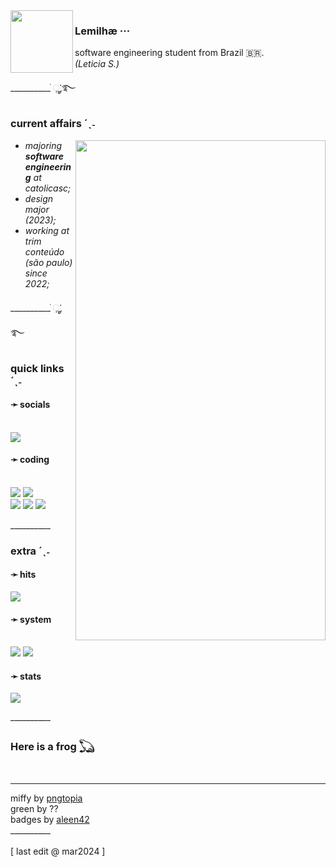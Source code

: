 <img align="left" width="100" src="https://64.media.tumblr.com/90a51284051bf0adc244e7dc6f62a355/99828cd5ccda8289-e5/s640x960/dfda04009a0f73bf20559fd6e443fd670c9d6ccb.pnj">

### **Lemilhæ ···**
software engineering student from Brazil 🇧🇷. <br>
*(Leticia S.)* <br>

<span aria-hidden="true" class="icon">__________ ׂׂૢ་༘࿐</span>

### **current affairs** <span aria-hidden="true" class="icon">´ˎ˗</span>

<img align="right" width="400" height="800" src="https://i.pinimg.com/originals/05/85/c4/0585c4293586457719e5b769bb0e84f1.jpg">

  - *majoring **software engineering** at catolicasc;*
  - *design major (2023);*
  - *working at trim conteúdo (são paulo) since 2022;*

<span aria-hidden="true" class="icon">__________ ׂׂૢ་༘࿐</span>

### **quick links** <span aria-hidden="true" class="icon">´ˎ˗</span>

#### ➛ **socials** <br><br>
<a href="https://www.linkedin.com/in/leticiacs-design/"><img src="https://img.shields.io/badge/LinkedIn-0077B5?style=for-the-badge&logo=linkedin&logoColor=white"></a>



#### ➛ **coding** <br><br>
<a href="HTML"><img src="https://img.shields.io/badge/HTML5-E34F26?style=for-the-badge&logo=html5&logoColor=white"></a>
<a href="CSS"><img src="https://img.shields.io/badge/CSS3-1572B6?style=for-the-badge&logo=css3&logoColor=white"></a>
<br>
<a href="JavaScript"><img src="https://badges.aleen42.com/src/javascript.svg"></a>
<a href="Python"><img src="https://img.shields.io/badge/Python-FFD43B?style=for-the-badge&logo=python&logoColor=blue"></a>
<a href="C"><img src="https://img.shields.io/badge/C-00599C?style=for-the-badge&logo=c&logoColor=white"></a>

<!--
![website_link]
-->

<span aria-hidden="true" class="icon">__________</span> 

### **extra** <span aria-hidden="true" class="icon">´ˎ˗</span>

#### ➛ **hits**
<a href="Hits"><img src="https://hits.seeyoufarm.com/api/count/incr/badge.svg?url=https%3A%2F%2Fgithub.com%2F{username}1212%2Fhit-counter"></a>

#### ➛ **system** <br><br>
<a href="PC_OS"><img src="https://img.shields.io/badge/Windows-0078D6?style=for-the-badge&logo=windows&logoColor=white"></a>
<a href="Mobile_OS"><img src="https://img.shields.io/badge/Android-3DDC84?style=for-the-badge&logo=android&logoColor=white"></a>

#### ➛ **stats**
<a href="Languages"><img src="https://github-readme-stats.vercel.app/api/top-langs/?username=leticia-cs"></a>

<span aria-hidden="true" class="icon">__________</span> 

### Here is a frog 𓆏
<br>
<hr>
miffy by <a href="https://pngtopia.tumblr.com/">pngtopia</a> <br>
green by ?? <br>
badges by <a href="https://github.com/aleen42/badges?tab=readme-ov-file">aleen42</a> <br>
<span aria-hidden="true" class="icon">__________</span> <br>
<br>
 [ last edit @ mar2024 ]

<!---
m00n-sh/m00n-sh is a ✨ special ✨ repository because its `README.md` (this file) appears on your GitHub profile.
You can click the Preview link to take a look at your changes.
--->
